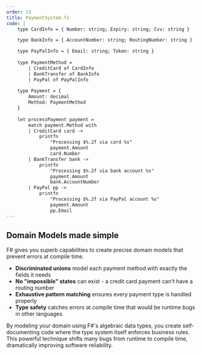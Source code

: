 ```yaml
---
order: 13
title: PaymentSystem.fs
code: |
    type CardInfo = { Number: string; Expiry: string; Cvv: string }

    type BankInfo = { AccountNumber: string; RoutingNumber: string }

    type PayPalInfo = { Email: string; Token: string }
    
    type PaymentMethod =
        | CreditCard of CardInfo
        | BankTransfer of BankInfo
        | PayPal of PayPalInfo
    
    type Payment = {
        Amount: decimal
        Method: PaymentMethod
    }
    
    let processPayment payment =
        match payment.Method with
        | CreditCard card -> 
            printfn
                "Processing $%.2f via card %s"
                payment.Amount
                card.Number
        | BankTransfer bank ->
            printfn
                "Processing $%.2f via bank account %s"
                payment.Amount
                bank.AccountNumber
        | PayPal pp ->
            printfn
                "Processing $%.2f via PayPal account %s"
                payment.Amount
                pp.Email
---
```

## Domain Models made simple
F# gives you superb capabilities to create precise domain models that prevent errors at compile time.

- **Discriminated unions** model each payment method with exactly the fields it needs
- **No "impossible" states** can exist - a credit card payment can't have a routing number
- **Exhaustive pattern matching** ensures every payment type is handled properly
- **Type safety** catches errors at compile time that would be runtime bugs in other languages

By modeling your domain using F#'s algebraic data types, you create self-documenting code where the type system itself enforces business rules. This powerful technique shifts many bugs from runtime to compile time, dramatically improving software reliability.